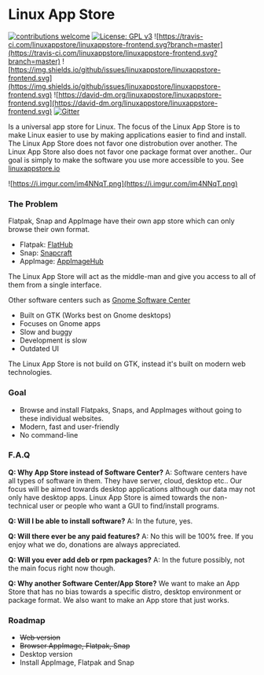 # Linux App Store
[![contributions welcome](https://img.shields.io/badge/contributions-welcome-brightgreen.svg?style=flat)](https://github.com/linuxappstore/linuxappstore-frontend/issues) [![License: GPL v3](https://img.shields.io/badge/License-GPLv3-blue.svg)](https://www.gnu.org/licenses/gpl-3.0) ![https://travis-ci.com/linuxappstore/linuxappstore-frontend.svg?branch=master](https://travis-ci.com/linuxappstore/linuxappstore-frontend.svg?branch=master) ![https://img.shields.io/github/issues/linuxappstore/linuxappstore-frontend.svg](https://img.shields.io/github/issues/linuxappstore/linuxappstore-frontend.svg) ![https://david-dm.org/linuxappstore/linuxappstore-frontend.svg](https://david-dm.org/linuxappstore/linuxappstore-frontend.svg)  [![Gitter](https://img.shields.io/gitter/room/linuxappstore-contributors/linuxappstore.svg)](https://gitter.im/LinuxAppStore/community)

Is a universal app store for Linux. The focus of the Linux App Store is to make Linux easier to use by making applications easier to find and install. The Linux App Store does not favor one distrobution over another. The Linux App Store also does not favor one package format over another.. Our goal is simply to make the software you use more accessible to you. See [linuxappstore.io](https://linuxappstore.io/)

![https://i.imgur.com/im4NNqT.png](https://i.imgur.com/im4NNqT.png)

### The Problem
Flatpak, Snap and AppImage have their own app store which can only browse their own format.
* Flatpak: [FlatHub](https://flathub.org/home)
* Snap: [Snapcraft](https://snapcraft.io/store)
* AppImage: [AppImageHub](https://appimage.github.io/apps/)

The Linux App Store will act as the middle-man and give you access to all of them from a single interface.

Other software centers such as [Gnome Software Center](https://wiki.gnome.org/Apps/Software)
* Built on GTK (Works best on Gnome desktops)
* Focuses on Gnome apps
* Slow and buggy
* Development is slow
* Outdated UI

The Linux App Store is not build on GTK, instead it's built on modern web technologies.

### Goal
* Browse and install Flatpaks, Snaps, and AppImages without going to these individual websites. 
* Modern, fast and user-friendly
* No command-line

### F.A.Q
**Q: Why App Store instead of Software Center?**
A: Software centers have all types of software in them. They have server, cloud, desktop etc.. Our focus will be aimed towards desktop applications although our data may not only have desktop apps. Linux App Store is aimed towards the non-technical user or people who want a GUI to find/install programs.

**Q: Will I be able to install software?**
A: In the future, yes.

**Q: Will there ever be any paid features?**
A: No this will be 100% free. If you enjoy what we do, donations are always appreciated.

**Q: Will you ever add deb or rpm packages?**
A: In the future possibly, not the main focus right now though.

**Q: Why another Software Center/App Store?**
We want to make an App Store that has no bias towards a specific distro, desktop environment or package format. We also want to make an App store that just works.

### Roadmap
* ~~Web version~~
* ~~Browser AppImage, Flatpak, Snap~~
* Desktop version
* Install AppImage, Flatpak and Snap

